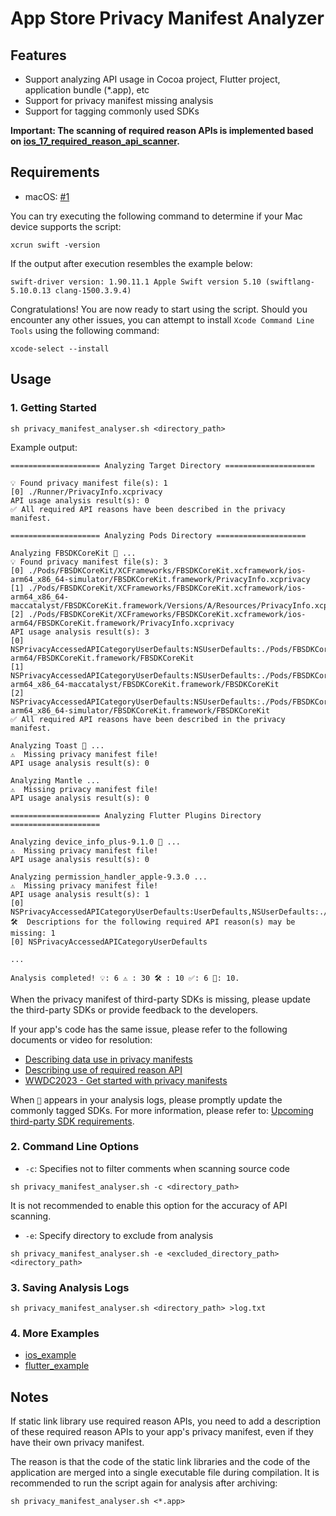 # App Store Privacy Manifest Analyzer

## Features

* Support analyzing API usage in Cocoa project, Flutter project, application bundle (*.app), etc
* Support for privacy manifest missing analysis
* Support for tagging commonly used SDKs

**Important: The scanning of required reason APIs is implemented based on [ios_17_required_reason_api_scanner](https://github.com/Wooder/ios_17_required_reason_api_scanner).**

## Requirements

* macOS: [#1](https://github.com/crasowas/app_store_required_privacy_manifest_analyser/issues/1)

You can try executing the following command to determine if your Mac device supports the script:

```shell
xcrun swift -version
```

If the output after execution resembles the example below:

```text
swift-driver version: 1.90.11.1 Apple Swift version 5.10 (swiftlang-5.10.0.13 clang-1500.3.9.4)
```

Congratulations! You are now ready to start using the script. Should you encounter any other issues, you can attempt to install `Xcode Command Line Tools` using the following command:

```shell
xcode-select --install
```

## Usage

### 1. Getting Started

```shell
sh privacy_manifest_analyser.sh <directory_path>
```

Example output:

```text
==================== Analyzing Target Directory ====================

💡 Found privacy manifest file(s): 1
[0] ./Runner/PrivacyInfo.xcprivacy
API usage analysis result(s): 0
✅ All required API reasons have been described in the privacy manifest.

==================== Analyzing Pods Directory ====================

Analyzing FBSDKCoreKit 🎯 ...
💡 Found privacy manifest file(s): 3
[0] ./Pods/FBSDKCoreKit/XCFrameworks/FBSDKCoreKit.xcframework/ios-arm64_x86_64-simulator/FBSDKCoreKit.framework/PrivacyInfo.xcprivacy
[1] ./Pods/FBSDKCoreKit/XCFrameworks/FBSDKCoreKit.xcframework/ios-arm64_x86_64-maccatalyst/FBSDKCoreKit.framework/Versions/A/Resources/PrivacyInfo.xcprivacy
[2] ./Pods/FBSDKCoreKit/XCFrameworks/FBSDKCoreKit.xcframework/ios-arm64/FBSDKCoreKit.framework/PrivacyInfo.xcprivacy
API usage analysis result(s): 3
[0] NSPrivacyAccessedAPICategoryUserDefaults:NSUserDefaults:./Pods/FBSDKCoreKit/XCFrameworks/FBSDKCoreKit.xcframework/ios-arm64/FBSDKCoreKit.framework/FBSDKCoreKit
[1] NSPrivacyAccessedAPICategoryUserDefaults:NSUserDefaults:./Pods/FBSDKCoreKit/XCFrameworks/FBSDKCoreKit.xcframework/ios-arm64_x86_64-maccatalyst/FBSDKCoreKit.framework/FBSDKCoreKit
[2] NSPrivacyAccessedAPICategoryUserDefaults:NSUserDefaults:./Pods/FBSDKCoreKit/XCFrameworks/FBSDKCoreKit.xcframework/ios-arm64_x86_64-simulator/FBSDKCoreKit.framework/FBSDKCoreKit
✅ All required API reasons have been described in the privacy manifest.

Analyzing Toast 🎯 ...
⚠️  Missing privacy manifest file!
API usage analysis result(s): 0

Analyzing Mantle ...
⚠️  Missing privacy manifest file!
API usage analysis result(s): 0

==================== Analyzing Flutter Plugins Directory ====================

Analyzing device_info_plus-9.1.0 🎯 ...
⚠️  Missing privacy manifest file!
API usage analysis result(s): 0

Analyzing permission_handler_apple-9.3.0 ...
⚠️  Missing privacy manifest file!
API usage analysis result(s): 1
[0] NSPrivacyAccessedAPICategoryUserDefaults:UserDefaults,NSUserDefaults:./.symlinks/plugins/permission_handler_apple/ios/Classes/strategies/LocationPermissionStrategy.m
🛠️  Descriptions for the following required API reason(s) may be missing: 1
[0] NSPrivacyAccessedAPICategoryUserDefaults

...

Analysis completed! 💡: 6 ⚠️ : 30 🛠️ : 10 ✅: 6 🎯: 10.
```

When the privacy manifest of third-party SDKs is missing, please update the third-party SDKs or provide feedback to the developers.

If your app's code has the same issue, please refer to the following documents or video for resolution:

* [Describing data use in privacy manifests](https://developer.apple.com/documentation/bundleresources/privacy_manifest_files/describing_data_use_in_privacy_manifests)
* [Describing use of required reason API](https://developer.apple.com/documentation/bundleresources/privacy_manifest_files/describing_use_of_required_reason_api)
* [WWDC2023 - Get started with privacy manifests](https://developer.apple.com/videos/play/wwdc2023/10060)

When `🎯` appears in your analysis logs, please promptly update the commonly tagged SDKs.
For more information, please refer to: [Upcoming third-party SDK requirements](https://developer.apple.com/support/third-party-SDK-requirements).

### 2. Command Line Options

* `-c`: Specifies not to filter comments when scanning source code

```shell
sh privacy_manifest_analyser.sh -c <directory_path>
```

It is not recommended to enable this option for the accuracy of API scanning.

* `-e`: Specify directory to exclude from analysis

```shell
sh privacy_manifest_analyser.sh -e <excluded_directory_path> <directory_path>
```

### 3. Saving Analysis Logs

```shell
sh privacy_manifest_analyser.sh <directory_path> >log.txt
```

### 4. More Examples

* [ios_example](https://github.com/crasowas/app_store_required_privacy_manifest_analyser/tree/main/Examples/ios_example)
* [flutter_example](https://github.com/crasowas/app_store_required_privacy_manifest_analyser/tree/main/Examples/flutter_example)

## Notes

If static link library use required reason APIs, you need to add a description of these required reason APIs to your app's privacy manifest, even if they have their own privacy manifest. 

The reason is that the code of the static link libraries and the code of the application are merged into a single executable file during compilation. It is recommended to run the script again for analysis after archiving:

```shell
sh privacy_manifest_analyser.sh <*.app>
```